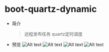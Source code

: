 # boot-quartz-dynamic

- 简介
  > 远程发布任务 quartz定时调度 
- 预览
       ![Alt text](https://github.com/wangsrGit119/SpringBoot/blob/master/boot-quartz/images/checkTask.png)
       ![Alt text](https://github.com/wangsrGit119/SpringBoot/blob/master/boot-quartz/images/logs.png)
       ![Alt text](https://github.com/wangsrGit119/SpringBoot/blob/master/boot-quartz/images/system.png)
       ![Alt text](https://github.com/wangsrGit119/SpringBoot/blob/master/boot-quartz/images/releaseTask.png)
